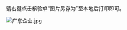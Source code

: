 请右键点击核验单“图片另存为”至本地后打印即可。



![广东企业.jpg](https://github.com/jdcloudcom/cn/blob/joytaobao-beian-2020011705/image/ICP-License-Service/Guangdong-Province-Unit-verification-form-download-cn-2020.jpg)